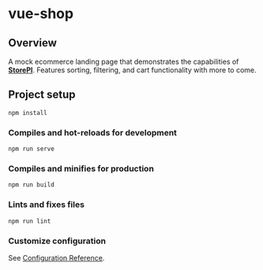 # vue-shop

## Overview

A mock ecommerce landing page that demonstrates the capabilities of **[StorePI](https://github.com/alexsommers7/StorePI)**. Features sorting, filtering, and cart functionality with more to come.

## Project setup

```
npm install
```

### Compiles and hot-reloads for development

```
npm run serve
```

### Compiles and minifies for production

```
npm run build
```

### Lints and fixes files

```
npm run lint
```

### Customize configuration

See [Configuration Reference](https://cli.vuejs.org/config/).
